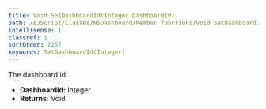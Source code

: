 ```yaml
---
title: Void SetDashboardId(Integer DashboardId)
path: /EJScript/Classes/NSDashboard/Member functions/Void SetDashboardId(Integer p_0)
intellisense: 1
classref: 1
sortOrder: 2267
keywords: SetDashboardId(Integer)
---
```



The dashboard id



* **DashboardId:** Integer
* **Returns:** Void


